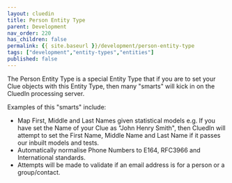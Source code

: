 ```yaml
---
layout: cluedin
title: Person Entity Type
parent: Development
nav_order: 220
has_children: false
permalink: {{ site.baseurl }}/development/person-entity-type
tags: ["development","entity-types","entities"]
published: false
---
```


The Person Entity Type is a special Entity Type that if you are to set your Clue objects with this Entity Type, then many "smarts" will kick in on the CluedIn processing server. 

Examples of this "smarts" include: 

 - Map First, Middle and Last Names given statistical models e.g. If you have set the Name of your Clue as "John Henry Smith", then CluedIn will attempt to set the First Name, Middle Name and Last Name if it passes our inbuilt models and tests.
 - Automatically normalise Phone Numbers to E164, RFC3966 and International standards.
 - Attempts will be made to validate if an email address is for a person or a group/contact.